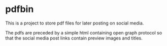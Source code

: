 # pdfbin

This is a project to store pdf files for later posting on social media.

The pdfs are preceded by a simple html containing open graph protocol so that the social media post links contain preview images and titles.

